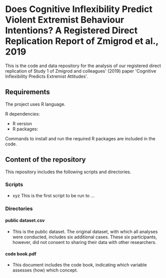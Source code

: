 # Does Cognitive Inflexibility Predict Violent Extremist Behaviour Intentions? A Registered Direct Replication Report of Zmigrod et al., 2019

This is the code and data repository for the analysis of our registered direct replication of Study 1 of Zmigrod and colleagues' (2019) paper 'Cognitive Inflexibility Predicts Extremist Attitudes'.

## Requirements

The project uses R language.

R dependencies:
* R version
* R packages:

Commands to install and run the required R packages are included in the code.

## Content of the repository

This repository includes the following scripts and directories.

### Scripts

- xyz
This is the first script to be run to ...

### Directories

#### public dataset.csv
- This is the public dataset. The original dataset, with which all analyses were conducted, includes six additional cases. These six participants, however, did not consent to sharing their data with other researchers. 

#### code book.pdf
- This document includes the code book, indicating which variable assesses (how) which concept.
